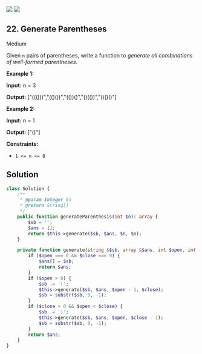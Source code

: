 [![](https://img.shields.io/github/stars/LeetCode-in-Ruby/LeetCode-in-Ruby?label=Stars&style=flat-square)](https://github.com/LeetCode-in-Ruby/LeetCode-in-Ruby)
[![](https://img.shields.io/github/forks/LeetCode-in-Ruby/LeetCode-in-Ruby?label=Fork%20me%20on%20GitHub%20&style=flat-square)](https://github.com/LeetCode-in-Ruby/LeetCode-in-Ruby/fork)

## 22\. Generate Parentheses

Medium

Given `n` pairs of parentheses, write a function to _generate all combinations of well-formed parentheses_.

**Example 1:**

**Input:** n = 3

**Output:** ["((()))","(()())","(())()","()(())","()()()"] 

**Example 2:**

**Input:** n = 1

**Output:** ["()"] 

**Constraints:**

*   `1 <= n <= 8`

## Solution

```php
class Solution {
    /**
     * @param Integer $n
     * @return String[]
     */
    public function generateParenthesis(int $n): array {
        $sb = '';
        $ans = [];
        return $this->generate($sb, $ans, $n, $n);
    }

    private function generate(string &$sb, array &$ans, int $open, int $close): array {
        if ($open === 0 && $close === 0) {
            $ans[] = $sb;
            return $ans;
        }
        if ($open > 0) {
            $sb .= '(';
            $this->generate($sb, $ans, $open - 1, $close);
            $sb = substr($sb, 0, -1);
        }
        if ($close > 0 && $open < $close) {
            $sb .= ')';
            $this->generate($sb, $ans, $open, $close - 1);
            $sb = substr($sb, 0, -1);
        }
        return $ans;
    }
}
```